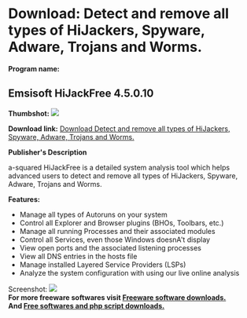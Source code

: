 # Download: Detect and remove all types of HiJackers, Spyware, Adware, Trojans and Worms.

**Program name:**

## Emsisoft HiJackFree 4.5.0.10

  
**Thumbshot:** ![](http://www.freewarefiles.com/screenshot/a2hijackfree_md.jpg)   
  
**Download link:** [Download Detect and remove all types of HiJackers, Spyware, Adware, Trojans and Worms.](http://freesoftwares.boysofts.com/Emsisoft-HiJackFree_program_22014.html)  
  


**Publisher's Description**  
  


a-squared HiJackFree is a detailed system analysis tool which helps advanced users to detect and remove all types of HiJackers, Spyware, Adware, Trojans and Worms. 

**Features:**

  * Manage all types of Autoruns on your system 
  * Control all Explorer and Browser plugins (BHOs, Toolbars, etc.) 
  * Manage all running Processes and their associated modules 
  * Control all Services, even those Windows doesnA't display 
  * View open ports and the associated listening processes 
  * View all DNS entries in the hosts file 
  * Manage installed Layered Service Providers (LSPs) 
  * Analyze the system configuration with using our live online analysis 

  
  
Screenshot: ![](http://www.freewarefiles.com/screenshot/a2hijackfree.jpg)   
**For more freeware softwares visit [Freeware software downloads.](http://freesoftwares.boysofts.com/)**   
**And [Free softwares and php script downloads.](http://www.boysofts.com/)**
